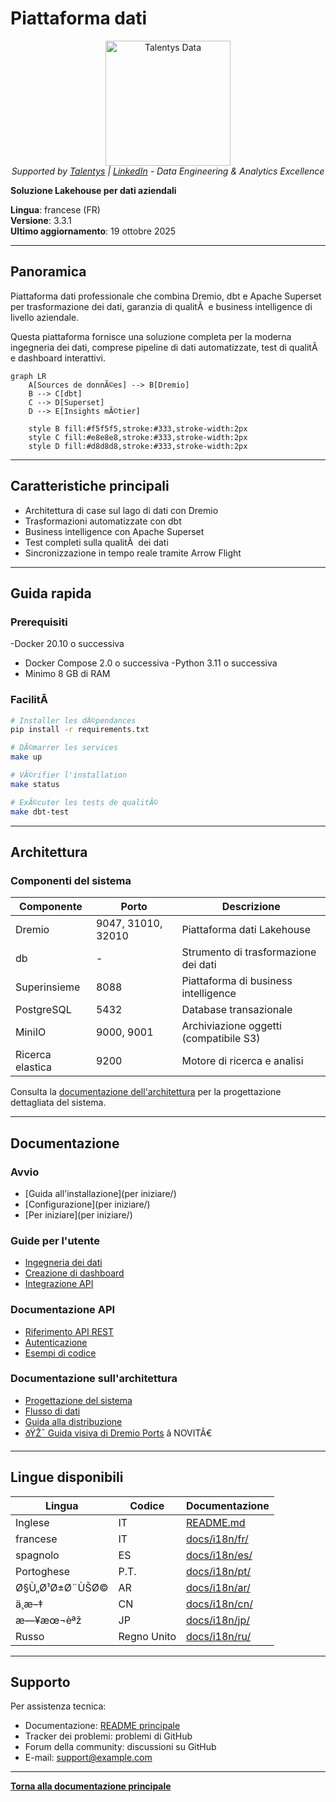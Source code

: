 ﻿# Piattaforma dati

<p align="center">
  <a href="https://talentys.eu" target="_blank">
    <img src="../../assets/images/talentys/original.png" alt="Talentys Data" width="200"/>
  </a>
  <br/>
  <em>Supported by <a href="https://talentys.eu">Talentys</a> | <a href="https://www.linkedin.com/company/talentysdata">LinkedIn</a> - Data Engineering & Analytics Excellence</em>
</p>


**Soluzione Lakehouse per dati aziendali**

**Lingua**: francese (FR)  
**Versione**: 3.3.1  
**Ultimo aggiornamento**: 19 ottobre 2025

---

## Panoramica

Piattaforma dati professionale che combina Dremio, dbt e Apache Superset per trasformazione dei dati, garanzia di qualitÃ  e business intelligence di livello aziendale.

Questa piattaforma fornisce una soluzione completa per la moderna ingegneria dei dati, comprese pipeline di dati automatizzate, test di qualitÃ  e dashboard interattivi.

```mermaid
graph LR
    A[Sources de donnÃ©es] --> B[Dremio]
    B --> C[dbt]
    C --> D[Superset]
    D --> E[Insights mÃ©tier]
    
    style B fill:#f5f5f5,stroke:#333,stroke-width:2px
    style C fill:#e8e8e8,stroke:#333,stroke-width:2px
    style D fill:#d8d8d8,stroke:#333,stroke-width:2px
```

---

## Caratteristiche principali

- Architettura di case sul lago di dati con Dremio
- Trasformazioni automatizzate con dbt
- Business intelligence con Apache Superset
- Test completi sulla qualitÃ  dei dati
- Sincronizzazione in tempo reale tramite Arrow Flight

---

## Guida rapida

### Prerequisiti

-Docker 20.10 o successiva
- Docker Compose 2.0 o successiva
-Python 3.11 o successiva
- Minimo 8 GB di RAM

### FacilitÃ 

```bash
# Installer les dÃ©pendances
pip install -r requirements.txt

# DÃ©marrer les services
make up

# VÃ©rifier l'installation
make status

# ExÃ©cuter les tests de qualitÃ©
make dbt-test
```

---

## Architettura

### Componenti del sistema

| Componente | Porto | Descrizione |
|------|------|-----|
| Dremio | 9047, 31010, 32010| Piattaforma dati Lakehouse |
| db | - | Strumento di trasformazione dei dati |
| Superinsieme | 8088| Piattaforma di business intelligence |
| PostgreSQL | 5432| Database transazionale |
| MiniIO | 9000, 9001| Archiviazione oggetti (compatibile S3) |
| Ricerca elastica | 9200| Motore di ricerca e analisi |

Consulta la [documentazione dell'architettura](architettura/) per la progettazione dettagliata del sistema.

---

## Documentazione

### Avvio
- [Guida all'installazione](per iniziare/)
- [Configurazione](per iniziare/)
- [Per iniziare](per iniziare/)

### Guide per l'utente
- [Ingegneria dei dati](guide/)
- [Creazione di dashboard](guide/)
- [Integrazione API](guide/)

### Documentazione API
- [Riferimento API REST](api/)
- [Autenticazione](api/)
- [Esempi di codice](api/)

### Documentazione sull'architettura
- [Progettazione del sistema](architettura/)
- [Flusso di dati](architettura/)
- [Guida alla distribuzione](architettura/)
- [ðŸŽ¯ Guida visiva di Dremio Ports](architecture/dremio-ports-visual.md) â­ NOVITÃ€

---

## Lingue disponibili

| Lingua | Codice | Documentazione |
|--------|------|-------|
| Inglese | IT | [README.md](../../../README.md) |
| francese | IT | [docs/i18n/fr/](../fr/README.md) |
| spagnolo | ES | [docs/i18n/es/](../es/README.md) |
| Portoghese | P.T. | [docs/i18n/pt/](../pt/README.md) |
| Ø§Ù„Ø¹Ø±Ø¨ÙŠØ© | AR | [docs/i18n/ar/](../ar/README.md) |
| ä¸­æ–‡ | CN | [docs/i18n/cn/](../cn/README.md) |
| æ—¥æœ¬èªž | JP | [docs/i18n/jp/](../jp/README.md) |
| Russo | Regno Unito | [docs/i18n/ru/](../ru/README.md) |

---

## Supporto

Per assistenza tecnica:
- Documentazione: [README principale](../../../README.md)
- Tracker dei problemi: problemi di GitHub
- Forum della community: discussioni su GitHub
- E-mail: support@example.com

---

**[Torna alla documentazione principale](../../../README.md)**
